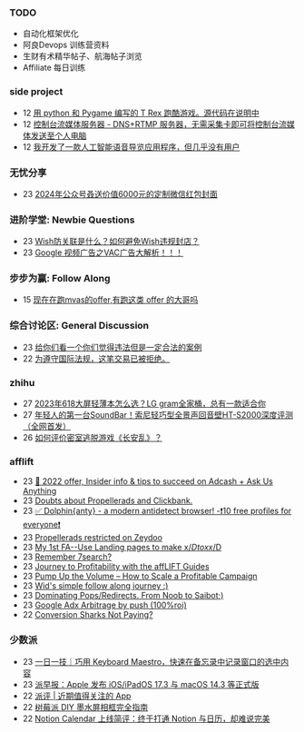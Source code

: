 ### TODO
-  自动化框架优化
-  阿良Devops 训练营资料
-  生财有术精华帖子、航海帖子浏览
-  Affiliate 每日训练

### side project
<!-- sideproject:START -->
-  12 [用 python 和 Pygame 编写的 T Rex 跑酷游戏。源代码在说明中](https://www.youtube.com/watch?v=pZySIXSelCA)
-  12 [控制台流媒体服务器 - DNS+RTMP 服务器，无需采集卡即可将控制台流媒体发送至个人电脑](https://github.com/Aioros/console-streaming-server)
-  12 [我开发了一款人工智能语音导览应用程序，但几乎没有用户](https://www.reddit.com/r/SideProject/comments/18gpp0e/ive_built_an_ai_audio_tour_app_but_have_almost_no/)<!-- sideproject:END -->


### 无忧分享
<!-- ruyo:START -->
-  23 [2024年公众号叒送价值6000元的定制微信红包封面](https://51.ruyo.net/18598.html)<!-- ruyo:END -->

### 进阶学堂: Newbie Questions
<!-- advertcn1:START -->
-  23 [Wish防关联是什么？如何避免Wish违规封店？](https://www.advertcn.com/thread-113774-1-1.html)
-  23 [Google 视频广告之VAC广告大解析！！！](https://www.advertcn.com/thread-113771-1-1.html)<!-- advertcn1:END -->

### 步步为赢: Follow Along
<!-- advertcn2:START -->
-  15 [现在在跑mvas的offer,有跑这类 offer 的大哥吗](https://www.advertcn.com/thread-113665-1-1.html)<!-- advertcn2:END -->

### 综合讨论区: General Discussion
<!-- advertcn3:START -->
-  23 [给你们看一个你们觉得违法但是一定合法的案例](https://www.advertcn.com/thread-113775-1-1.html)
-  22 [为遵守国际法规，这笔交易已被拒绝。](https://www.advertcn.com/thread-113766-1-1.html)<!-- advertcn3:END -->


### zhihu
<!-- zhihu:START -->
-  27 [2023年618大屏轻薄本怎么选？LG gram全家桶，总有一款适合你](http://zhuanlan.zhihu.com/p/632641888?utm_campaign=rss&utm_medium=rss&utm_source=rss&utm_content=title)
-  27 [年轻人的第一台SoundBar！索尼轻巧型全景声回音壁HT-S2000深度评测（全网首发）](http://zhuanlan.zhihu.com/p/630990296?utm_campaign=rss&utm_medium=rss&utm_source=rss&utm_content=title)
-  26 [如何评价密室逃脱游戏《长安乱》？](http://www.zhihu.com/question/563950552/answer/3045961312?utm_campaign=rss&utm_medium=rss&utm_source=rss&utm_content=title)<!-- zhihu:END -->

### afflift
<!-- afflift:START -->
-  23 [📣 2022 offer, Insider info &amp; tips to succeed on Adcash + Ask Us Anything](https://afflift.com/f/threads/%F0%9F%93%A3-2022-offer-insider-info-tips-to-succeed-on-adcash-ask-us-anything.6750/)
-  23 [Doubts about Propellerads and Clickbank.](https://afflift.com/f/threads/doubts-about-propellerads-and-clickbank.12507/)
-  23 [✅ Dolphin{anty} - a modern antidetect browser! -❗️10 free profiles for everyone❗️](https://afflift.com/f/threads/%E2%9C%85-dolphin-anty-a-modern-antidetect-browser-%E2%9D%97%EF%B8%8F10-free-profiles-for-everyone%E2%9D%97%EF%B8%8F.7310/)
-  23 [Propellerads restricted on Zeydoo](https://afflift.com/f/threads/propellerads-restricted-on-zeydoo.12482/)
-  23 [My 1st FA--Use Landing pages to make x$/D to xx$/D](https://afflift.com/f/threads/my-1st-fa-use-landing-pages-to-make-x-d-to-xx-d.12502/)
-  23 [Remember 7search?](https://afflift.com/f/threads/remember-7search.12505/)
-  23 [Journey to Profitability with the affLIFT Guides](https://afflift.com/f/threads/journey-to-profitability-with-the-afflift-guides.10148/)
-  23 [Pump Up the Volume – How to Scale a Profitable Campaign](https://afflift.com/f/threads/pump-up-the-volume-%E2%80%93-how-to-scale-a-profitable-campaign.4239/)
-  23 [Wid&#39;s simple follow along journey :&rpar;](https://afflift.com/f/threads/wids-simple-follow-along-journey.12506/)
-  23 [Dominating Pops/Redirects. From Noob to Saibot;&rpar;](https://afflift.com/f/threads/dominating-pops-redirects-from-noob-to-saibot.12496/)
-  23 [Google Adx Arbitrage by push &lpar;100%roi&rpar;](https://afflift.com/f/threads/google-adx-arbitrage-by-push-100-roi.12165/)
-  22 [Conversion Sharks Not Paying?](https://afflift.com/f/threads/conversion-sharks-not-paying.12442/)<!-- afflift:END -->

### 少数派
<!-- sspai:START -->
-  23 [一日一技｜巧用 Keyboard Maestro，快速在备忘录中记录窗口的选中内容](https://sspai.com/post/85816)
-  23 [派早报：Apple 发布 iOS/iPadOS 17.3 与 macOS 14.3 等正式版](https://sspai.com/post/85997)
-  22 [派评 | 近期值得关注的 App](https://sspai.com/post/85988)
-  22 [树莓派 DIY 墨水屏相框完全指南](https://sspai.com/prime/story/tutorial-diy-eink-photoframe-with-rpi)
-  22 [Notion Calendar 上线简评：终于打通 Notion 与日历，却难说完美](https://sspai.com/post/85941)<!-- sspai:END -->
